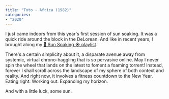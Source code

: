 ```yaml
---
title: "Toto - Africa (1982)"
categories:
- "2020"
---
```

I just came indoors from this year's first session of sun soaking. It was a quick ride around the block in the DeLorean. And like in recent years, I brought along my [🍹 Sun Soaking ☀ playlist](https://open.spotify.com/playlist/3erjIfN0OzGYmt9HiOUFXv?si=y-BM5c5gTRmFAYHVmWqZuA).

There's a certain simplicity about it, a disparate avenue away from systemic, virtual chrono-haggling that is so pervasive online. May I never spin the wheel that lands on the latest to foment a foaming torrent! Instead, forever I shall scroll across the landscape of my sphere of both context and reality. And right now, it involves a fitness countdown to the New Year. Eating right. Working out. Expanding my horizon.

And with a little luck, some sun.
